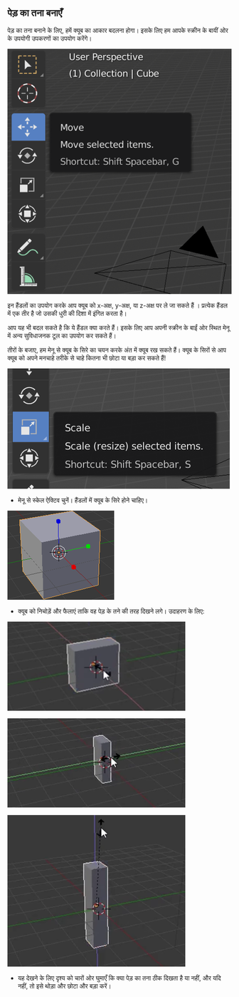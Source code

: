 ## पेड़ का तना बनाएँ

पेड़ का तना बनाने के लिए, हमें क्यूब का आकार बदलना होगा। इसके लिए हम आपके स्क्रीन के बायीं ओर के उपयोगी उपकरणों का उपयोग करेंगे।

![ब्लेंडर गिज़मोस](images/gizmos.png)

इन हैंडलों का उपयोग करके आप क्यूब को x-अक्ष, y-अक्ष, या z-अक्ष पर ले जा सकते हैं । प्रत्येक हैंडल में एक तीर है जो उसकी धुरी की दिशा में इंगित करता है।

आप यह भी बदल सकते है कि ये हैंडल क्या करते हैं। इसके लिए आप अपनी स्क्रीन के बाईं ओर स्थित मेनू में अन्य सुविधाजनक टूल का उपयोग कर सकते हैं।

तीरों के बजाए, हम मेनू से क्यूब के सिरे का चयन करके अंत में क्यूब रख सकते हैं। क्यूब के सिरों से आप क्यूब को अपने मनचाहे तरीके से चाहे कितना भी छोटा या बड़ा कर सकते हैं!

![पैमाना](images/scale-gizmo.png)

+ मेनू से स्केल ऐक्टिव चुनें। हैंडलों में क्यूब के सिरे होने चाहिए।

![Blender क्यूब के सिरे](images/blender-cube-ends.png)

+ क्यूब को निचोड़ें और फैलाएं ताकि वह पेड़ के तने की तरह दिखने लगे। उदाहरण के लिए:

![Blender स्क्विश](images/blender-squish-1.png)

![Blender स्क्विश](images/blender-squish-2.png)

![Blender स्क्विश](images/blender-squish-3.png)

+ यह देखने के लिए दृश्य को चारों ओर घुमाएँ कि क्या पेड़ का तना ठीक दिखता है या नहीं, और यदि नहीं, तो इसे थोड़ा और छोटा और बड़ा करें।